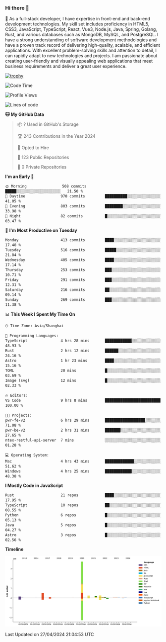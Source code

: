 ### Hi there 👋

🌱 As a full-stack developer, I have expertise in front-end and back-end development technologies. My skill set includes proficiency in HTML5, CSS3, JavaScript, TypeScript, React, Vue3, Node.js, Java, Spring, Golang, Rust, and various databases such as MongoDB, MySQL, and PostgreSQL. I have a strong understanding of software development methodologies and have a proven track record of delivering high-quality, scalable, and efficient applications. With excellent problem-solving skills and attention to detail, I can rapidly adapt to new technologies and projects. I am passionate about creating user-friendly and visually appealing web applications that meet business requirements and deliver a great user experience.

[![trophy](https://github-profile-trophy.vercel.app/?username=elton&rank=SECRET,SSS,SS,S,AAA,AA,A&theme=onedark&no-frame=true&margin-w=10)](https://github.com/ryo-ma/github-profile-trophy)

<!--START_SECTION:waka-->
![Code Time](http://img.shields.io/badge/Code%20Time-1%2C366%20hrs%2054%20mins-blue)

![Profile Views](http://img.shields.io/badge/Profile%20Views-4-blue)

![Lines of code](https://img.shields.io/badge/From%20Hello%20World%20I%27ve%20Written-5.5%20million%20lines%20of%20code-blue)

**🐱 My GitHub Data** 

> 📦 ? Used in GitHub's Storage 
 > 
> 🏆 243 Contributions in the Year 2024
 > 
> 💼 Opted to Hire
 > 
> 📜 123 Public Repositories 
 > 
> 🔑 0 Private Repositories 
 > 
**I'm an Early 🐤** 

```text
🌞 Morning                508 commits         █████░░░░░░░░░░░░░░░░░░░░   21.50 % 
🌆 Daytime                970 commits         ██████████░░░░░░░░░░░░░░░   41.05 % 
🌃 Evening                803 commits         ████████░░░░░░░░░░░░░░░░░   33.98 % 
🌙 Night                  82 commits          █░░░░░░░░░░░░░░░░░░░░░░░░   03.47 % 
```
📅 **I'm Most Productive on Tuesday** 

```text
Monday                   413 commits         ████░░░░░░░░░░░░░░░░░░░░░   17.48 % 
Tuesday                  516 commits         █████░░░░░░░░░░░░░░░░░░░░   21.84 % 
Wednesday                405 commits         ████░░░░░░░░░░░░░░░░░░░░░   17.14 % 
Thursday                 253 commits         ███░░░░░░░░░░░░░░░░░░░░░░   10.71 % 
Friday                   291 commits         ███░░░░░░░░░░░░░░░░░░░░░░   12.31 % 
Saturday                 216 commits         ██░░░░░░░░░░░░░░░░░░░░░░░   09.14 % 
Sunday                   269 commits         ███░░░░░░░░░░░░░░░░░░░░░░   11.38 % 
```


📊 **This Week I Spent My Time On** 

```text
🕑︎ Time Zone: Asia/Shanghai

💬 Programming Languages: 
TypeScript               4 hrs 28 mins       ████████████░░░░░░░░░░░░░   48.93 % 
Rust                     2 hrs 12 mins       ██████░░░░░░░░░░░░░░░░░░░   24.16 % 
Astro                    1 hr 23 mins        ████░░░░░░░░░░░░░░░░░░░░░   15.16 % 
TOML                     20 mins             █░░░░░░░░░░░░░░░░░░░░░░░░   03.69 % 
Image (svg)              12 mins             █░░░░░░░░░░░░░░░░░░░░░░░░   02.33 % 

🔥 Editors: 
VS Code                  9 hrs 8 mins        █████████████████████████   100.00 % 

🐱‍💻 Projects: 
pwr-fe-v2                6 hrs 29 mins       ██████████████████░░░░░░░   71.08 % 
pwr-be-v2                2 hrs 31 mins       ███████░░░░░░░░░░░░░░░░░░   27.65 % 
ntex-restful-api-server  7 mins              ░░░░░░░░░░░░░░░░░░░░░░░░░   01.28 % 

💻 Operating System: 
Mac                      4 hrs 43 mins       █████████████░░░░░░░░░░░░   51.62 % 
Windows                  4 hrs 25 mins       ████████████░░░░░░░░░░░░░   48.38 % 
```

**I Mostly Code in JavaScript** 

```text
Rust                     21 repos            ████░░░░░░░░░░░░░░░░░░░░░   17.95 % 
TypeScript               10 repos            ██░░░░░░░░░░░░░░░░░░░░░░░   08.55 % 
Python                   6 repos             █░░░░░░░░░░░░░░░░░░░░░░░░   05.13 % 
Java                     5 repos             █░░░░░░░░░░░░░░░░░░░░░░░░   04.27 % 
Astro                    3 repos             █░░░░░░░░░░░░░░░░░░░░░░░░   02.56 % 
```



**Timeline**

![Lines of Code chart](https://raw.githubusercontent.com/elton/elton/main/assets/bar_graph.png)


 Last Updated on 27/04/2024 21:04:53 UTC
<!--END_SECTION:waka-->

<!--
**elton/elton** is a ✨ _special_ ✨ repository because its `README.md` (this file) appears on your GitHub profile.

Here are some ideas to get you started:

- 🔭 I’m currently working on ...
- 🌱 I’m currently learning ...
- 👯 I’m looking to collaborate on ...
- 🤔 I’m looking for help with ...
- 💬 Ask me about ...
- 📫 How to reach me: ...
- 😄 Pronouns: ...
- ⚡ Fun fact: ...
-->

